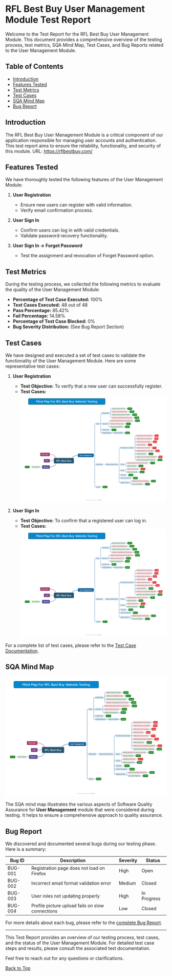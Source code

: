 # RFL Best Buy User Management Module Test Report

Welcome to the Test Report for the RFL Best Buy User Management Module. This document provides a comprehensive overview of the testing process, test metrics, SQA Mind Map, Test Cases, and Bug Reports related to the User Management Module.

## Table of Contents
- [Introduction](#introduction)
- [Features Tested](#features-tested)
- [Test Metrics](#test-metrics)
- [Test Cases](#test-cases)
- [SQA Mind Map](#sqa-mind-map)
- [Bug Report](#bug-report)

## Introduction
The RFL Best Buy User Management Module is a critical component of our application responsible for managing user accounts and authentication. This test report aims to ensure the reliability, functionality, and security of this module. URL: https://rflbestbuy.com/

## Features Tested
We have thoroughly tested the following features of the User Management Module:

1. **User Registration**
   - Ensure new users can register with valid information.
   - Verify email confirmation process.

2. **User Sign In**
   - Confirm users can log in with valid credentials.
   - Validate password recovery functionality.

3. **User Sign In -> Forget Password**
   - Test the assignment and revocation of Forget Password option.

## Test Metrics
During the testing process, we collected the following metrics to evaluate the quality of the User Management Module:

- **Percentage of Test Case Executed:** 100%
- **Test Cases Executed:** 48 out of 48
- **Pass Percentage:** 85.42%
- **Fail Percentage:** 14.58%
- **Percentage of Test Case Blocked:** 0%
- **Bug Severity Distribution:** (See Bug Report Section)

## Test Cases
We have designed and executed a set of test cases to validate the functionality of the User Management Module. Here are some representative test cases:

1. **User Registration**
   - **Test Objective:** To verify that a new user can successfully register.
   - **Test Cases:**
     ![SQA Mind Map](Mindmap/mindmap.png)

2. **User Sign In**
   - **Test Objective:** To confirm that a registered user can log in.
   - **Test Cases:**
     ![SQA Mind Map](Mindmap/mindmap.png)

For a complete list of test cases, please refer to the [Test Case Documentation](RFL_Best_Buy.xlsx).

## SQA Mind Map
![SQA Mind Map](Mindmap/mindmap.png)

The SQA mind map illustrates the various aspects of Software Quality Assurance for **User Management** module that were considered during testing. It helps to ensure a comprehensive approach to quality assurance.

## Bug Report
We discovered and documented several bugs during our testing phase. Here is a summary:

| Bug ID | Description | Severity | Status |
| ------ | ----------- | -------- | ------ |
| BUG-001 | Registration page does not load on Firefox | High | Open |
| BUG-002 | Incorrect email format validation error | Medium | Closed |
| BUG-003 | User roles not updating properly | High | In Progress |
| BUG-004 | Profile picture upload fails on slow connections | Low | Closed |

For more details about each bug, please refer to the [complete Bug Report](bug_report.md).

---

This Test Report provides an overview of our testing process, test cases, and the status of the User Management Module. For detailed test case steps and results, please consult the associated test documentation.

Feel free to reach out for any questions or clarifications.

[Back to Top](#rfl-best-buy-user-management-module-test-report)
